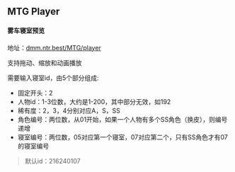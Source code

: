 ## MTG Player

#### 雾车寝室预览

地址：[dmm.ntr.best/MTG/player](//dmm.ntr.best/MTG/player)

支持拖动、缩放和动画播放

需要输入寝室id，由5个部分组成:

- 固定开头：2
- 人物id：1-3位数，大约是1-200，其中部分无效，如192
- 稀有度：2，3，4分别对应A，S，SS
- 角色编号：两位数，从01开始，如果一个人物有多个SS角色（换皮），则编号递增
- 寝室编号：两位数，05对应第一个寝室，07对应第二个，只有SS角色才有07的寝室编号

> 默认id：216240107

